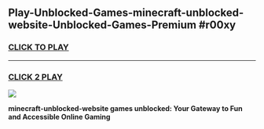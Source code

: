 
## Play-Unblocked-Games-minecraft-unblocked-website-Unblocked-Games-Premium #r00xy
<h3>
<a href="https://premium.freeplayer.one?title=minecraft-unblocked-website&ref=12M">CLICK TO PLAY</a></h3>
<hr>

<h3>
<a href="https://premium.freeplayer.one?title=minecraft-unblocked-website&ref=12M">CLICK 2 PLAY</a>
  
</h3>

<a href="https://premium.freeplayer.one?title=minecraft-unblocked-website&ref=12M"><img src="https://clearcache.store/games.png"></a>


**minecraft-unblocked-website games unblocked: Your Gateway to Fun and Accessible Online Gaming**
